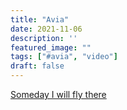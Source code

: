 ```yaml
---
title: "Avia"
date: 2021-11-06
description: ''
featured_image: ""
tags: ["#avia", "video"]
draft: false
---
```


[Someday I will fly there](https://www.youtube.com/playlist?list=PLZytFpAG1vTDbbwCDd07WQXHY_pK_eQW_)